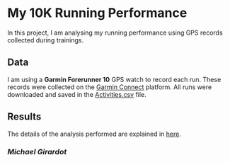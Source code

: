 # My 10K Running Performance

In this project, I am analysing my running performance using GPS records collected during trainings.

## Data

I am using a __Garmin Forerunner 10__ GPS watch to record each run. These records were collected on the [Garmin Connect](https://connect.garmin.com/fr-FR/) platform. All runs were downloaded and saved in the [Activities.csv](https://github.com/mgirardot/Running/Activities.csv) file.

## Results

The details of the analysis performed are explained in [here](https://github.com/mgirardot/Running/parse_fit_data.html).

### _Michael Girardot_
